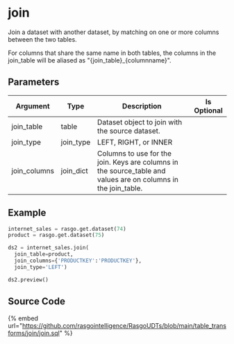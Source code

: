 

# join

Join a dataset with another dataset, by matching on one or more columns between the two tables.

For columns that share the same name in both tables, the columns in the join_table will be aliased as "{join_table}_{columnname}".


## Parameters

|   Argument   |   Type    |                                                  Description                                                   | Is Optional |
| ------------ | --------- | -------------------------------------------------------------------------------------------------------------- | ----------- |
| join_table   | table     | Dataset object to join with the source dataset.                                                                |             |
| join_type    | join_type | LEFT, RIGHT, or INNER                                                                                          |             |
| join_columns | join_dict | Columns to use for the join. Keys are columns in the source_table and values are on columns in the join_table. |             |


## Example

```python
internet_sales = rasgo.get.dataset(74)
product = rasgo.get.dataset(75)

ds2 = internet_sales.join(
  join_table=product,
  join_columns={'PRODUCTKEY':'PRODUCTKEY'},
  join_type='LEFT')

ds2.preview()
```

## Source Code

{% embed url="https://github.com/rasgointelligence/RasgoUDTs/blob/main/table_transforms/join/join.sql" %}

